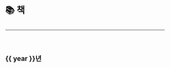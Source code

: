 <script setup>
const books = [
  {
    name: '모래알만 한 진실이라도',
    startedAt: new Date('2020-05'),
    endAt: new Date('2022-06'),
    progressValue: 100
  },
  {
    name: '한 권으로 읽는 컴퓨터 구조와 프로그래밍',
    startedAt: new Date('2020-10'),
    progressValue: 18,
    inProgress: false
  },
  {
    name: '일 잘하는 사람은 단순하게 합니다',
    startedAt: new Date('2020-09'),
    progressValue: 29,
    inProgress: false
  },
  {
    name: '불안의 책',
    startedAt: new Date('2020-11'),
    progressValue: 13
  },
  {
    name: '리얼리티 버블',
    startedAt: new Date('2021-01'),
    progressValue: 8,
    inProgress: false
  },
  {
    name: '쌤 코끼리 그려주세요',
    startedAt: new Date('2020-12'),
    progressValue: 100
  },
  {
    name: '편집자는 편집을 하지 않는다 7',
    startedAt: new Date('2020-12'),
    progressValue: 100
  },
  {
    name: '자기 앞의 생',
    startedAt: new Date('2021-01'),
    progressValue: 100,
  },
  {
    name: '함께자라기',
    startedAt: new Date('2020-07'),
    progressValue: 100,
  },
  {
    name: '눈물을 마시는 새',
    startedAt: new Date('2021-12'),
    endAt: new Date('2021-01'),
    progressValue: 388/400 * 100,
  },
  {
    name: '실격당한 자들을 위한 변론',
    startedAt: new Date('2022-01'),
    progressValue: 100,
  },
  {
    name: '산책과 연애',
    startedAt: new Date('2022-01'),
    progressValue: 100,
  },
  {
    name: '신호와 소음',
    startedAt: new Date('2022-02'),
    progressValue: 180/731 * 100,
    inProgress: false
  },
  {
    name: '멀고도 가까운',
    startedAt: new Date('2022-03'),
    endAt: new Date('2022-04'),
    progressValue: 129/370 * 100,
    inProgress: false
  },
  {
    name: '세상을 바꾸는 행동경제학',
    startedAt: new Date('2022-03'),
    progressValue: 11/100 * 100,
    inProgress: false
  },
  {
    name: '쥐',
    startedAt: new Date('2022-03'),
    progressValue: 100,
  },
  {
    name: '아무튼, 메모',
    startedAt: new Date('2022-03'),
    progressValue: 100,
  },
  {
    name: '거의 모든 것의 역사',
    startedAt: new Date('2022-04'),
    progressValue: 58/537 * 100,
    inProgress: false
  },
  {
    name: '책 읽는 삶',
    startedAt: new Date('2022-04'),
    progressValue: 78,
    inProgress: false
  },
  {
    name: '작별인사',
    startedAt: new Date('2022-05'),
    progressValue: 100,
  },
  {
    name: '게으름에 대한 찬양',
    startedAt: new Date('2022-05'),
    progressValue: 12,
    inProgress: false
  },
  {
    name: '쓰고 싶다 쓰고 싶지 않다',
    startedAt: new Date('2022-05'),
    progressValue: 100,
  },
  {
    name: '오직 두사람',
    startedAt: new Date('2022-06'),
    progressValue: 100,
  },
  {
    name: '읽지 않은 책에 대해 말하는 법',
    startedAt: new Date('2022-06'),
    progressValue: 196 / 237 * 100,
    inProgress: false
  },
  {
    name: '깨끗한 존경',
    startedAt: new Date('2022-06'),
    progressValue: (153 / 243) * 100,
  },
  {
    name: 'H마트에서 울다',
    startedAt: new Date('2022-07'),
    progressValue: 100,
  },
  {
    name: '시드 마이어',
    startedAt: new Date('2022-08'),
    progressValue: 13,
    inProgress: false
  },
  {
    name: '가벼운 책임',
    startedAt: new Date('2022-09'),
    progressValue: 152 / 198 * 100,
    inProgress: false
  },
  {
    name: '누구나 자료구조와 알고리즘',
    startedAt: new Date('2022-09'),
    progressValue: 66
  },
  {
    name: '가벼운 마음',
    startedAt: new Date('2022-10'),
    endAt: new Date('2022-10'),
    progressValue: 193 / 193 * 100
  },
  {
    name: '나의 아름다운 할머니',
    startedAt: new Date('2022-10'),
    progressValue: 86 / 220 * 100,
    inProgress: false
  },
  {
    name: '시선으로부터',
    startedAt: new Date('2022-10'),
    progressValue: 13 / 335 * 100,
    inProgress: false
  },
  {
    name: '재수사1',
    startedAt: new Date('2022-11'),
    endAt: new Date('2022-11'),
    progressValue: 100
  },
  {
    name: '재수사2',
    startedAt: new Date('2022-11'),
    endAt: new Date('2022-11'),
    progressValue: 400 / 400 * 100
  },
  {
    name: '당신 인생의 이야기',
    startedAt: new Date('2022-12'),
    progressValue: 424 / 424 * 100
  },
  {
    name: '이토록 평범한 미래',
    startedAt: new Date('2023-01'),
    progressValue: 100 / 100 * 100
  },
  {
    name: '호밀밭의 파수꾼',
    startedAt: new Date('2023-03'),
    progressValue: 100 / 100 * 100
  },
  {
    name: '스토너',
    startedAt: new Date('2023-05'),
    endAt: new Date('2023-08'),
    progressValue: 100 / 100 * 100
  },
  {
    name: '가난의 문법',
    startedAt: new Date('2023-05'),
    progressValue: 53 / 100 * 100,
    inProgress: false
  },
  {
    name: '너무나 많은 여름이',
    startedAt: new Date('2023-06'),
    endAt: new Date('2023-07'),
    progressValue: 100 / 100 * 100,
  },
  {
    name: '리팩터링',
    startedAt: new Date('2023-08'),
    endAt: new Date('2023-10'),
    progressValue: 100 / 100 * 100,
  },
  {
    name: '무의미의 축제',
    startedAt: new Date('2023-10'),
    endAt: new Date('2023-10'),
    progressValue: 100 / 100 * 100,
  },
  {
    name: '아무튼, 계속',
    startedAt: new Date('2023-10'),
    endAt: new Date('2023-10'),
    progressValue: 100 / 100 * 100,
  },
  {
    name: '모순',
    startedAt: new Date('2023-10'),
    endAt: new Date('2023-12'),
    progressValue: 100 / 100 * 100,
  },
  {
    name: '0원으로 사는 삶',
    startedAt: new Date('2023-12'),
    progressValue: 60 / 100 * 100,
  },
  {
    name: '소크라테스 익스프레스',
    startedAt: new Date('2023-12'),
    progressValue: 60 / 100 * 100,
  },
  {
    name: '잘 그리기 금지',
    startedAt: new Date('2023-12'),
    startedAt: new Date('2024-01'),
    progressValue: 100 / 100 * 100,
  },
  {
    name: '개발자 원칙',
    startedAt: new Date('2024-01'),
    progressValue: 60 / 100 * 100,
  },
  {
    name: '소프트 스킬',
    startedAt: new Date('2024-01'),
    progressValue: 0 / 100 * 100,
  }
]

const groupByYear = books.slice()
  .reduce((acc, book) => {
    const year = book.startedAt.getFullYear()
    if (!acc[year]) {
      acc[year] = []
    }
    acc[year].push(book)
    return acc
  }, {})

const dateDescSorted = Object.entries(groupByYear)
  .sort(([year1], [year2]) => year2 - year1)
  .map(([year, books]) => [year, books.sort((a, b) => { 
    const bAt = b.endAt || b.startedAt
    const aAt = a.endAt || a.startedAt

    return bAt - aAt
  })])
</script>

# 📚 책

<Suspense>
  <section class="reading" v-for="([year, books], idx) in dateDescSorted">
    <hr v-if="idx !== 0" />
    <h1>{{ year }}년</h1>
    <BookAndProgress v-for="({ name, startedAt, endAt, progressValue, inProgress }) in books" :key="name" :name="name" :startedAt="startedAt" :endAt="endAt" :progressValue="progressValue" :inProgress="inProgress" />
  </section>
</Suspense>

<style lang="scss" scoped>
h1 {
  margin-bottom: 20px;
}

hr {
  grid-column: 1 / -1;
}

.reading {
  display: grid;
  grid-template-columns: repeat(auto-fit, minmax(300px, 1fr));
  gap: 20px;
  row-gap: 30px;
}
</style>
